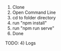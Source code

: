 1) Clone 
2) Open Command Line
3) cd to folder directory
4) run "npm install"
5) run "npm run serve"
6) Done

TODO:
4) Logs